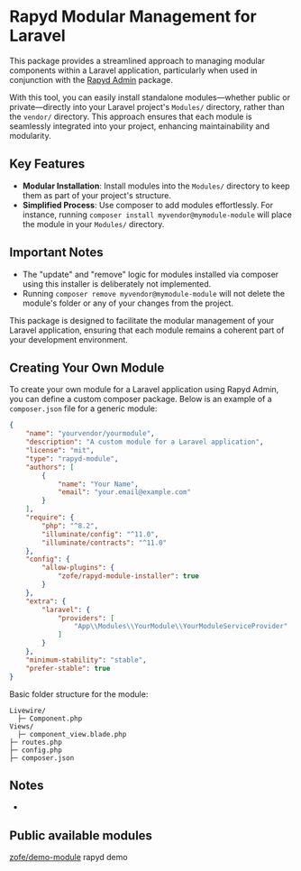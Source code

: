 # Rapyd Modular Management for Laravel

This package provides a streamlined approach to managing modular components within a Laravel application, particularly when used in conjunction with the [Rapyd Admin](https://github.com/zofe/rapyd-admin) package. 

With this tool, you can easily install standalone modules—whether public or private—directly into your Laravel project's `Modules/` directory, rather than the `vendor/` directory. This approach ensures that each module is seamlessly integrated into your project, enhancing maintainability and modularity.

## Key Features

- **Modular Installation**: Install modules into the `Modules/` directory to keep them as part of your project's structure.
- **Simplified Process**: Use composer to add modules effortlessly. For instance, running `composer install myvendor@mymodule-module` will place the module in your `Modules/` directory.

## Important Notes

- The "update" and "remove" logic for modules installed via composer using this installer is deliberately not implemented.
- Running `composer remove myvendor@mymodule-module` will not delete the module's folder or any of your changes from the project.

This package is designed to facilitate the modular management of your Laravel application, ensuring that each module remains a coherent part of your development environment.


## Creating Your Own Module

To create your own module for a Laravel application using Rapyd Admin, you can define a custom composer package. Below is an example of a `composer.json` file for a generic module:

```json
{
    "name": "yourvendor/yourmodule",
    "description": "A custom module for a Laravel application",
    "license": "mit",
    "type": "rapyd-module",
    "authors": [
        {
            "name": "Your Name",
            "email": "your.email@example.com"
        }
    ],
    "require": {
        "php": "^8.2",
        "illuminate/config": "^11.0",
        "illuminate/contracts": "^11.0"
    },
    "config": {
        "allow-plugins": {
            "zofe/rapyd-module-installer": true
        }
    },
    "extra": {
        "laravel": {
            "providers": [
                "App\\Modules\\YourModule\\YourModuleServiceProvider"
            ]
        }
    },
    "minimum-stability": "stable",
    "prefer-stable": true
}
```

Basic folder structure for the module:

```
Livewire/
  ├─ Component.php
Views/
  ├─ component_view.blade.php
├─ routes.php
├─ config.php
├─ composer.json

```



## Notes
* 

## Public available modules

[zofe/demo-module](https://github.com/zofe/demo-module) rapyd demo 
